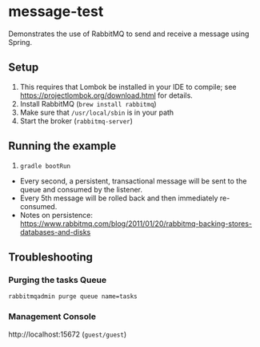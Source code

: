 # message-test
Demonstrates the use of RabbitMQ to send and receive a message using Spring.

## Setup
1. This requires that Lombok be installed in your IDE to compile; see https://projectlombok.org/download.html for details.
1. Install RabbitMQ (`brew install rabbitmq`)
1. Make sure that `/usr/local/sbin` is in your path
1. Start the broker (`rabbitmq-server`)

## Running the example
1. `gradle bootRun`

* Every second, a persistent, transactional message will be sent to the queue and consumed by the listener.
* Every 5th message will be rolled back and then immediately re-consumed.
* Notes on persistence: https://www.rabbitmq.com/blog/2011/01/20/rabbitmq-backing-stores-databases-and-disks

## Troubleshooting
### Purging the tasks Queue
`rabbitmqadmin purge queue name=tasks`

### Management Console
http://localhost:15672 (`guest/guest`)
